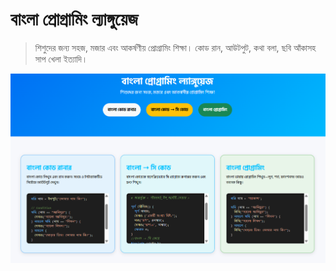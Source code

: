 # বাংলা প্রোগ্রামিং ল্যাঙ্গুয়েজ

> শিশুদের জন্য সহজ, মজার এবং আকর্ষণীয় প্রোগ্রামিং শিক্ষা। কোড রান, আউটপুট, কথা বলা, ছবি আঁকাসহ সাপ খেলা ইত্যাদি।


<img src="bproglangs.PNG">
